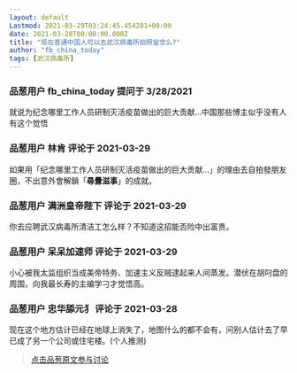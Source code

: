```yaml
---
layout: default
Lastmod: 2021-03-29T03:24:45.454281+00:00
date: 2021-03-28T00:00:00.000Z
title: "现在普通中国人可以去武汉病毒所拍照留念么?"
author: "fb_china_today"
tags: [武汉病毒所]
---
```



### 品葱用户 **fb_china_today** 提问于 3/28/2021
    
就说为纪念哪里工作人员研制灭活疫苗做出的巨大贡献...中国那些博主似乎没有人有这个觉悟
    
                

### 品葱用户 **林肯** 评论于 2021-03-29
        
如果用「纪念哪里工作人员研制灭活疫苗做出的巨大贡献...」的理由去自拍發朋友圈，不出意外會解鎖「**尋釁滋事**」的成就。
        
                

### 品葱用户 **满洲皇帝陛下** 评论于 2021-03-29
        
你去应聘武汉病毒所清洁工怎么样？不知道这招能否险中出富贵。
        
                

### 品葱用户 **呆呆加速师** 评论于 2021-03-29
        
小心被我太监组织当成美帝特务、加速主义反贼逮起来人间蒸发。潜伏在胡叼盘的周围，向我最长寿的主编学刁才觉悟高。
        
                

### 品葱用户 **忠华舔元犭** 评论于 2021-03-28
        
现在这个地方估计已经在地球上消失了，地图什么的都不会有，问别人估计去了早已成了另一个公司或住宅楼。(个人推测)
        
                





> [点击品葱原文参与讨论](https://pincong.rocks/question/37527)

